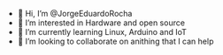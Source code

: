 - 👋 Hi, I’m @JorgeEduardoRocha
- 👀 I’m interested in Hardware and open source
- 🌱 I’m currently learning Linux, Arduino and IoT
- 💞️ I’m looking to collaborate on anithing that I can help 

<!---
JorgeEduardoRocha/JorgeEduardoRocha is a ✨ special ✨ repository because its `README.md` (this file) appears on your GitHub profile.
You can click the Preview link to take a look at your changes.
--->
